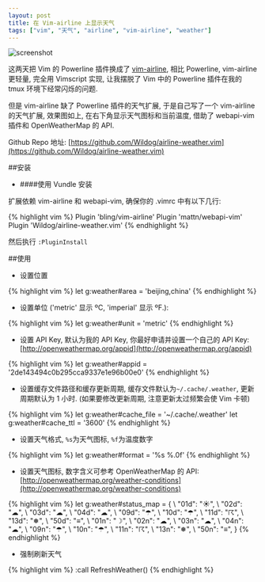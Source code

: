 ```yaml
---
layout: post
title: 在 Vim-airline 上显示天气
tags: ["vim", "天气", "airline", "vim-airline", "weather"]
---
```


![screenshot](http://7xqhhm.com1.z0.glb.clouddn.com/images/airline-weather-vim-screenshot.png)

这两天把 Vim 的 Powerline 插件换成了 [vim-airline](https://github.com/bling/vim-airline), 相比 Powerline, vim-airline 更轻量, 完全用 Vimscript 实现, 让我摆脱了 Vim 中的 Powerline 插件在我的 tmux 环境下经常闪烁的问题.

但是 vim-airline 缺了 Powerline 插件的天气扩展, 于是自己写了一个 vim-airline 的天气扩展, 效果图如上, 在右下角显示天气图标和当前温度, 借助了 webapi-vim 插件和 OpenWeatherMap 的 API.

Github Repo 地址: [https://github.com/Wildog/airline-weather.vim](https://github.com/Wildog/airline-weather.vim)

##安装

* ####使用 Vundle 安装

扩展依赖 vim-airline 和 webapi-vim, 确保你的 .vimrc 中有以下几行:

{% highlight vim %}
Plugin 'bling/vim-airline'
Plugin 'mattn/webapi-vim'
Plugin 'Wildog/airline-weather.vim'
{% endhighlight %}

然后执行 `:PluginInstall`

##使用

* 设置位置

{% highlight vim %}
let g:weather#area = 'beijing,china'
{% endhighlight %}

* 设置单位 ('metric' 显示 ºC, 'imperial' 显示 ºF.):

{% highlight vim %}
let g:weather#unit = 'metric'
{% endhighlight %}

* 设置 API Key, 默认为我的 API Key, 你最好申请并设置一个自己的 API Key: [http://openweathermap.org/appid](http://openweathermap.org/appid)

{% highlight vim %}
let g:weather#appid = '2de143494c0b295cca9337e1e96b00e0'
{% endhighlight %}

* 设置缓存文件路径和缓存更新周期, 缓存文件默认为`~/.cache/.weather`, 更新周期默认为 1 小时. (如果要修改更新周期, 注意更新太过频繁会使 Vim 卡顿)

{% highlight vim %}
let g:weather#cache_file = '~/.cache/.weather'
let g:weather#cache_ttl = '3600'
{% endhighlight %}

* 设置天气格式, `%s`为天气图标, `%f`为温度数字

{% highlight vim %}
let g:weather#format = '%s %.0f'
{% endhighlight %}

* 设置天气图标, 数字含义可参考 OpenWeatherMap 的 API: [http://openweathermap.org/weather-conditions](http://openweathermap.org/weather-conditions)

{% highlight vim %}
let g:weather#status_map = {
\ "01d": "☀",
\ "02d": "☁",
\ "03d": "☁",
\ "04d": "☁",
\ "09d": "☂",
\ "10d": "☂",
\ "11d": "☈",
\ "13d": "❅",
\ "50d": "≡",
\ "01n": "☽",
\ "02n": "☁",
\ "03n": "☁",
\ "04n": "☁",
\ "09n": "☂",
\ "10n": "☂",
\ "11n": "☈",
\ "13n": "❅",
\ "50n": "≡",
\}
{% endhighlight %}

* 强制刷新天气

{% highlight vim %}
:call RefreshWeather()
{% endhighlight %}
